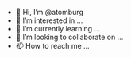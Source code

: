 - 👋 Hi, I’m @atomburg
- 👀 I’m interested in ...
- 🌱 I’m currently learning ...
- 💞️ I’m looking to collaborate on ...
- 📫 How to reach me ...

<!---
atomburg/atomburg is a ✨ special ✨ repository because its `README.md` (this file) appears on your GitHub profile.
You can click the Preview link to take a look at your changes.
--->
